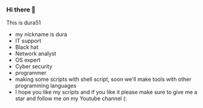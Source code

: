 ### Hi there 👋
This is dura51 
* my nickname is dura
* IT support
* Black hat 
* Network analyst
* OS expert
* Cyber security
* programmer
* making some scripts with shell script, soon we'll make tools with other programming languages
* I hope you like my scripts and if you like it please make sure to give me a star and follow me on my Youtube channel (:
